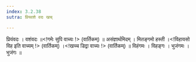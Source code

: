 ```yaml
---
index: 3.2.38
sutra: प्रियवशे वदः खच्

---
```

 प्रियंवदः । वशंवदः ॥<!गमेः सुपि वाच्यः !> (वार्तिकम्) ॥ असंज्ञार्थमिदम् । मितङ्गमो हस्ती ।<!विहायसो विह इति वाच्यम् !> (वार्तिकम्) ।<!खच्च डिद्वा वाच्यः !> (वार्तिकम्) ॥ विहंगमः । विहङ्गः । भुजंगमः । भुजंगः ॥